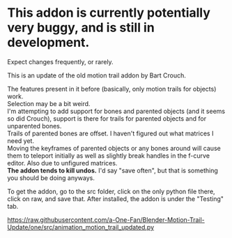 # This addon is currently potentially very buggy, and is still in development.
 Expect changes frequently, or rarely.
 
 This is an update of the old motion trail addon by Bart Crouch.
 
 The features present in it before (basically, only motion trails for objects) work.<br>
 Selection may be a bit weird.<br>
 I'm attempting to add support for bones and parented objects (and it seems so did Crouch), support is there for trails for parented objects and for unparented bones.<br>
 Trails of parented bones are offset. I haven't figured out what matrices I need yet.<br>
 Moving the keyframes of parented objects or any bones around will cause them to teleport initially as well as slightly break handles in the f-curve editor. Also due to unfigured matrices.<br>
 **The addon tends to kill undos.** I'd say "save often", but that is something you should be doing anyways.
 
 To get the addon, go to the src folder, click on the only python file there, click on raw, and save that.
 After installed, the addon is under the "Testing" tab.
 
 https://raw.githubusercontent.com/a-One-Fan/Blender-Motion-Trail-Update/one/src/animation_motion_trail_updated.py